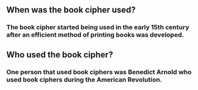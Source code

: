 ## **When was the book cipher used?**
### The book cipher started being used in the early 15th century after an efficient method of printing books was developed. 

## Who used the book cipher?
### One person that used book ciphers was Benedict Arnold who used book ciphers during the American Revolution.

